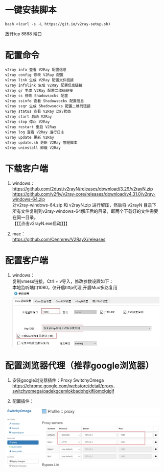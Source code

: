 # 一键安装脚本
```
bash <(curl -s -L https://git.io/v2ray-setup.sh)
```
放开tcp 8888 端口  
# 配置命令
```
v2ray info 查看 V2Ray 配置信息
v2ray config 修改 V2Ray 配置
v2ray link 生成 V2Ray 配置文件链接
v2ray infolink 生成 V2Ray 配置信息链接
v2ray qr 生成 V2Ray 配置二维码链接
v2ray ss 修改 Shadowsocks 配置
v2ray ssinfo 查看 Shadowsocks 配置信息
v2ray ssqr 生成 Shadowsocks 配置二维码链接
v2ray status 查看 V2Ray 运行状态
v2ray start 启动 V2Ray
v2ray stop 停止 V2Ray
v2ray restart 重启 V2Ray
v2ray log 查看 V2Ray 运行日志
v2ray update 更新 V2Ray
v2ray update.sh 更新 V2Ray 管理脚本
v2ray uninstall 卸载 V2Ray
```
# 下载客户端
1. windows：  
<https://github.com/2dust/v2rayN/releases/download/3.29/v2rayN.zip>   
<https://github.com/v2fly/v2ray-core/releases/download/v4.31.0/v2ray-windows-64.zip>  
对v2ray-windows-64.zip 和 v2rayN.zip 进行解压，然后将 v2rayN 目录下所有文件复制到v2ray-windows-64解压后的目录，即两个下载好的文件需要在同一目录。  
【【【点击v2rayN.exe启动】】】 

2. mac：  
<https://github.com/Cenmrev/V2RayX/releases>  

# 配置客户端
1. windows：  
复制vmess链接，Ctrl + v导入，修改参数设置如下：  
本地监听端口1080，仅开启http代理,开启Mux多路复用  
![avatar](https://raw.githubusercontent.com/tanxw123123/vpn/master/v2ray/img/v2-01.jpg)  

# 配置浏览器代理（推荐google浏览器）
1. 安装google浏览器插件：Proxy SwitchyOmega  
<https://chrome.google.com/webstore/detail/proxy-switchyomega/padekgcemlokbadohgkifijomclgjgif>  

2. 配置插件：  

![avatar](https://raw.githubusercontent.com/tanxw123123/vpn/master/v2ray/img/v2-02.jpg)  

